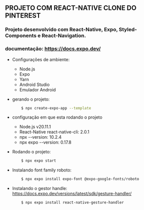 ## PROJETO COM REACT-NATIVE CLONE DO PINTEREST

### Projeto desenvolvido com React-Native, Expo, Styled-Components e React-Navigation.

### documentação: https://docs.expo.dev/

* Configurações de ambiente:
  - Node.js
  - Expo
  - Yarn
  - Android Studio
  - Emulador Android

* gerando o projeto:
    ```bash
        $ npx create-expo-app --template
    ```

* configuração em que esta rodando o projeto
    - Node.js v20.11.1
    - React-Native react-native-cli: 2.0.1
    - npx --version: 10.2.4
    - npx expo --version: 0.17.8

* Rodando o projeto:
    ```bash
        $ npx expo start
    ```

* Instalando font family roboto:
    ```bash
        $ npx expo install expo-font @expo-google-fonts/roboto
    ```

* Instalando o gestor handle: https://docs.expo.dev/versions/latest/sdk/gesture-handler/
    ```bash
        $ npx expo install react-native-gesture-handler
    ```